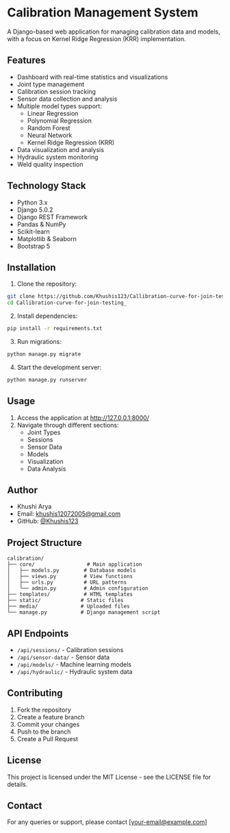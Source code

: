 # Calibration Management System

A Django-based web application for managing calibration data and models, with a focus on Kernel Ridge Regression (KRR) implementation.

## Features

- Dashboard with real-time statistics and visualizations
- Joint type management
- Calibration session tracking
- Sensor data collection and analysis
- Multiple model types support:
  - Linear Regression
  - Polynomial Regression
  - Random Forest
  - Neural Network
  - Kernel Ridge Regression (KRR)
- Data visualization and analysis
- Hydraulic system monitoring
- Weld quality inspection

## Technology Stack

- Python 3.x
- Django 5.0.2
- Django REST Framework
- Pandas & NumPy
- Scikit-learn
- Matplotlib & Seaborn
- Bootstrap 5

## Installation

1. Clone the repository:
```bash
git clone https://github.com/Khushis123/Callibration-curve-for-join-testing_.git
cd Callibration-curve-for-join-testing_
```

2. Install dependencies:
```bash
pip install -r requirements.txt
```

3. Run migrations:
```bash
python manage.py migrate
```

4. Start the development server:
```bash
python manage.py runserver
```

## Usage

1. Access the application at http://127.0.0.1:8000/
2. Navigate through different sections:
   - Joint Types
   - Sessions
   - Sensor Data
   - Models
   - Visualization
   - Data Analysis

## Author

- Khushi Arya
- Email: khushis12072005@gmail.com
- GitHub: [@Khushis123](https://github.com/Khushis123)

## Project Structure

```
calibration/
├── core/                 # Main application
│   ├── models.py        # Database models
│   ├── views.py         # View functions
│   ├── urls.py          # URL patterns
│   └── admin.py         # Admin configuration
├── templates/           # HTML templates
├── static/             # Static files
├── media/              # Uploaded files
└── manage.py           # Django management script
```

## API Endpoints

- `/api/sessions/` - Calibration sessions
- `/api/sensor-data/` - Sensor data
- `/api/models/` - Machine learning models
- `/api/hydraulic/` - Hydraulic system data

## Contributing

1. Fork the repository
2. Create a feature branch
3. Commit your changes
4. Push to the branch
5. Create a Pull Request

## License

This project is licensed under the MIT License - see the LICENSE file for details.

## Contact

For any queries or support, please contact [your-email@example.com] 